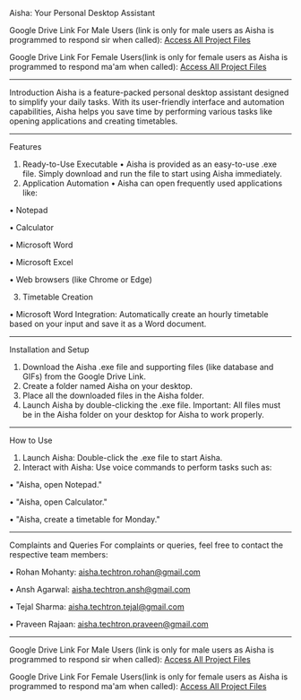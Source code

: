 
Aisha: Your Personal Desktop Assistant

Google Drive Link For Male Users (link is only for male users as Aisha is programmed to respond sir when called): [Access All Project Files](https://drive.google.com/drive/folders/1zfjsPu_OczUYaSuJmjLdrQ0fUyhxOCWH?usp=drive_link)

Google Drive Link For Female Users(link is only for female users as Aisha is programmed to respond ma'am when called): [Access All Project Files](https://drive.google.com/drive/folders/1PWA7kQeGsIt8lwM7NIDrVQVsVDiTrqGf?usp=sharing)
________________________________________
Introduction
Aisha is a feature-packed personal desktop assistant designed to simplify your daily tasks. With its user-friendly interface and automation capabilities, Aisha helps you save time by performing various tasks like opening applications and creating timetables.
________________________________________
Features
1. Ready-to-Use Executable
•	Aisha is provided as an easy-to-use .exe file. Simply download and run the file to start using Aisha immediately.
2. Application Automation
•	Aisha can open frequently used applications like:

•	Notepad

•	Calculator

•	Microsoft Word

•	Microsoft Excel

•	Web browsers (like Chrome or Edge)

3. Timetable Creation

•	Microsoft Word Integration: Automatically create an hourly timetable based on your input and save it as a Word document.
________________________________________
Installation and Setup
1.	Download the Aisha .exe file and supporting files (like database and GIFs) from the Google Drive Link.
2.	Create a folder named Aisha on your desktop.
3.	Place all the downloaded files in the Aisha folder.
4.	Launch Aisha by double-clicking the .exe file.
Important: All files must be in the Aisha folder on your desktop for Aisha to work properly.
________________________________________
How to Use
1.	Launch Aisha: Double-click the .exe file to start Aisha.
2.	Interact with Aisha: Use voice commands to perform tasks such as:
   
•	"Aisha, open Notepad."

•	"Aisha, open Calculator."

•	"Aisha, create a timetable for Monday."
________________________________________
Complaints and Queries
For complaints or queries, feel free to contact the respective team members:

•	Rohan Mohanty: aisha.techtron.rohan@gmail.com

•	Ansh Agarwal: aisha.techtron.ansh@gmail.com

•	Tejal Sharma: aisha.techtron.tejal@gmail.com

•	Praveen Rajaan: aisha.techtron.praveen@gmail.com
________________________________________
Google Drive Link For Male Users (link is only for male users as Aisha is programmed to respond sir when called): [Access All Project Files](https://drive.google.com/drive/folders/1zfjsPu_OczUYaSuJmjLdrQ0fUyhxOCWH?usp=drive_link)

Google Drive Link For Female Users(link is only for female users as Aisha is programmed to respond ma'am when called): [Access All Project Files](https://drive.google.com/drive/folders/1PWA7kQeGsIt8lwM7NIDrVQVsVDiTrqGf?usp=sharing)

